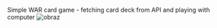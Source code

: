 Simple WAR card game - fetching card deck from API and playing with computer
![obraz](https://user-images.githubusercontent.com/99483666/203105118-4e3d70f4-f457-47da-a97e-713867af3c14.png)
